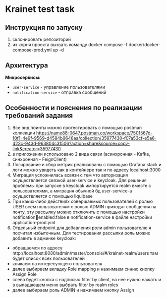 # Krainet test task

## Инструкция по запуску
1) склонировать репозиторий
2) из корня проекта вызвать команду docker compose -f docker/docker-compose-prod.yml up -d
## Архитектура
**Микросервисы:**
- `user-service` - управление пользователями
- `notification-service` - отправка сообщений

## Особенности и пояснения по реализации требований задания
1) Все энд поинты можно протестировать с помощью postman коллекции https://name88-0647.postman.co/workspace/7501567d-10f1-4e9f-9569-d4584b9648aa/collection/35977430-f07a53cf-e5a6-423c-943d-963804c31506?action=share&source=copy-link&creator=35977430
2) в приложении использовано 2 вида связи (асинхронная - Kafka, синхронная - FeignClient)
3) Логирование и сбор метрик реализованы с помощью Grafana stack и логи можно увидеть как в контейнере так и по адресу localhost:3000
4) Миграция усложнилась всвязи с тем что авторизация осуществляется связкой user-service и keycloak. Для решения проблемы при запуске в keycloak импортируется realm вместе с пользователями, а миграция обычной бд user-service-а осуществляется с помощью liquibase
5) При каких-либо действиях совершаемых пользователей с ролью USER всем пользователям с ролью ADMIN приходят сообщения на почту, эту рассылку можно отключить с помощью настройки notification:email:enabled:false в notification-service в файле настройки application-prod.yml
6) Отдельный endpoint для добавления роли admin пользователю я посчитал избыточным. Для тестирования рассылки роль можно добавить в админке keycloak:
- обращаемся по адресу http://localhost:8080/admin/master/console/#/krainet-realm/users там будет список всех пользователей
- кликаем на интересующего пользователя
- далее выбираем вкладку Role mapping и нажимаем синию кнопку Assign Role
- слева будет кнопка с надписью filter by client, на нее нужно нажать и в выпадающем меню выбрать filter by realm roles
- далее выбираем роль ADMIN и нажимаем кнопку Assign
  
